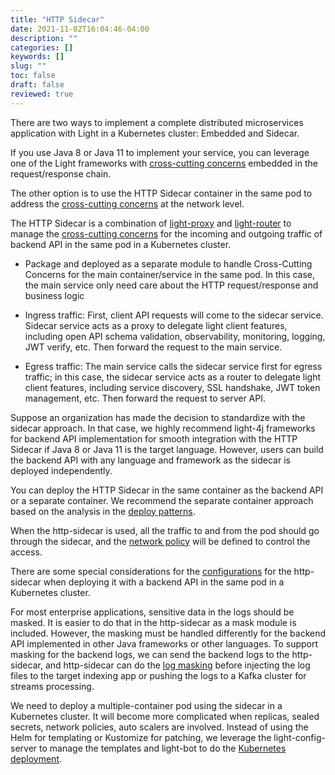 ```yaml
---
title: "HTTP Sidecar"
date: 2021-11-02T16:04:46-04:00
description: ""
categories: []
keywords: []
slug: ""
toc: false
draft: false
reviewed: true
---
```


There are two ways to implement a complete distributed microservices application with Light in a Kubernetes cluster: Embedded and Sidecar. 

If you use Java 8 or Java 11 to implement your service, you can leverage one of the Light frameworks with [cross-cutting concerns][] embedded in the request/response chain. 

The other option is to use the HTTP Sidecar container in the same pod to address the [cross-cutting concerns][] at the network level. 

The HTTP Sidecar is a combination of [light-proxy](/service/proxy/) and [light-router](/service/router/) to manage the [cross-cutting concerns](/concern/) for the incoming and outgoing traffic of backend API in the same pod in a Kubernetes cluster.

- Package and deployed as a separate module to handle Cross-Cutting Concerns for the main container/service in the same pod. In this case, the main service only need care about the HTTP request/response and business logic

- Ingress traffic: First, client API requests will come to the sidecar service. Sidecar service acts as a proxy to delegate light client features, including open API schema validation, observability, monitoring, logging, JWT verify, etc. Then forward the request to the main service.

- Egress traffic: The main service calls the sidecar service first for egress traffic; in this case, the sidecar service acts as a router to delegate light client features, including service discovery, SSL handshake, JWT token management, etc. Then forward the request to server API.

Suppose an organization has made the decision to standardize with the sidecar approach. In that case, we highly recommend light-4j frameworks for backend API implementation for smooth integration with the HTTP Sidecar if Java 8 or Java 11 is the target language. However, users can build the backend API with any language and framework as the sidecar is deployed independently. 

You can deploy the HTTP Sidecar in the same container as the backend API or a separate container. We recommend the separate container approach based on the analysis in the [deploy patterns](/service/http-sidecar/deploy-patterns/). 

When the http-sidecar is used, all the traffic to and from the pod should go through the sidecar, and the [network policy][] will be defined to control the access. 

There are some special considerations for the [configurations](/service/http-sidecar/k8s-config/) for the http-sidecar when deploying it with a backend API in the same pod in a Kubernetes cluster. 

For most enterprise applications, sensitive data in the logs should be masked. It is easier to do that in the http-sidecar as a mask module is included. However, the masking must be handled differently for the backend API implemented in other Java frameworks or other languages. To support masking for the backend logs, we can send the backend logs to the http-sidecar, and http-sidecar can do the [log masking][] before injecting the log files to the target indexing app or pushing the logs to a Kafka cluster for streams processing. 

We need to deploy a multiple-container pod using the sidecar in a Kubernetes cluster. It will become more complicated when replicas, sealed secrets, network policies, auto scalers are involved. Instead of using the Helm for templating or Kustomize for patching, we leverage the light-config-server to manage the templates and light-bot to do the [Kubernetes deployment][]. 


[cross-cutting concerns]: /concern/
[network policy]: /service/http-sidecar/network-policy/
[log masking]: /service/http-sidecar/log-masking/
[Kubernetes deployment]: /service/k8s-deployment/
